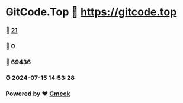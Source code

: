 # GitCode.Top :link: https://gitcode.top 
### :page_facing_up: [21](https://gitcode.top/tag.html) 
### :speech_balloon: 0 
### :hibiscus: 69436 
### :alarm_clock: 2024-07-15 14:53:28 
### Powered by :heart: [Gmeek](https://github.com/Meekdai/Gmeek)
